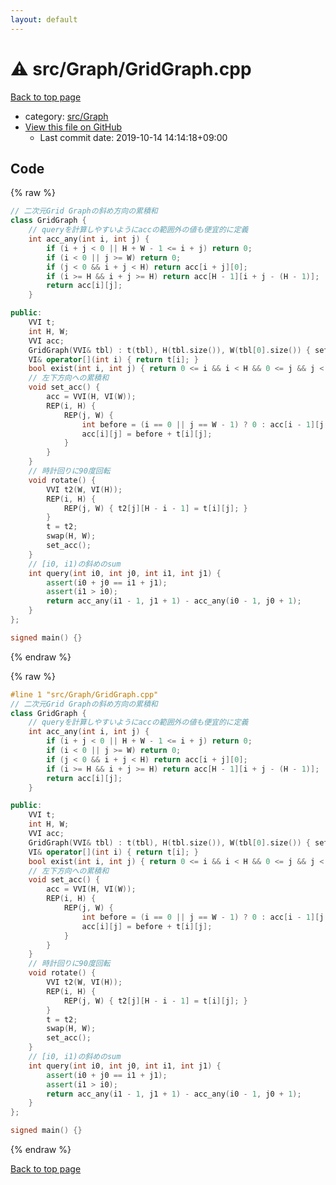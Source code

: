 ```yaml
---
layout: default
---
```


<!-- mathjax config similar to math.stackexchange -->
<script type="text/javascript" async
  src="https://cdnjs.cloudflare.com/ajax/libs/mathjax/2.7.5/MathJax.js?config=TeX-MML-AM_CHTML">
</script>
<script type="text/x-mathjax-config">
  MathJax.Hub.Config({
    TeX: { equationNumbers: { autoNumber: "AMS" }},
    tex2jax: {
      inlineMath: [ ['$','$'] ],
      processEscapes: true
    },
    "HTML-CSS": { matchFontHeight: false },
    displayAlign: "left",
    displayIndent: "2em"
  });
</script>

<script type="text/javascript" src="https://cdnjs.cloudflare.com/ajax/libs/jquery/3.4.1/jquery.min.js"></script>
<script src="https://cdn.jsdelivr.net/npm/jquery-balloon-js@1.1.2/jquery.balloon.min.js" integrity="sha256-ZEYs9VrgAeNuPvs15E39OsyOJaIkXEEt10fzxJ20+2I=" crossorigin="anonymous"></script>
<script type="text/javascript" src="../../../assets/js/copy-button.js"></script>
<link rel="stylesheet" href="../../../assets/css/copy-button.css" />


# :warning: src/Graph/GridGraph.cpp

<a href="../../../index.html">Back to top page</a>

* category: <a href="../../../index.html#6e5c608398952d411d1862b1f8dc05f5">src/Graph</a>
* <a href="{{ site.github.repository_url }}/blob/master/src/Graph/GridGraph.cpp">View this file on GitHub</a>
    - Last commit date: 2019-10-14 14:14:18+09:00




## Code

<a id="unbundled"></a>
{% raw %}
```cpp
// 二次元Grid Graphの斜め方向の累積和
class GridGraph {
    // queryを計算しやすいようにaccの範囲外の値も便宜的に定義
    int acc_any(int i, int j) {
        if (i + j < 0 || H + W - 1 <= i + j) return 0;
        if (i < 0 || j >= W) return 0;
        if (j < 0 && i + j < H) return acc[i + j][0];
        if (i >= H && i + j >= H) return acc[H - 1][i + j - (H - 1)];
        return acc[i][j];
    }

public:
    VVI t;
    int H, W;
    VVI acc;
    GridGraph(VVI& tbl) : t(tbl), H(tbl.size()), W(tbl[0].size()) { set_acc(); }
    VI& operator[](int i) { return t[i]; }
    bool exist(int i, int j) { return 0 <= i && i < H && 0 <= j && j < W && t[i][j]; }
    // 左下方向への累積和
    void set_acc() {
        acc = VVI(H, VI(W));
        REP(i, H) {
            REP(j, W) {
                int before = (i == 0 || j == W - 1) ? 0 : acc[i - 1][j + 1];
                acc[i][j] = before + t[i][j];
            }
        }
    }
    // 時計回りに90度回転
    void rotate() {
        VVI t2(W, VI(H));
        REP(i, H) {
            REP(j, W) { t2[j][H - i - 1] = t[i][j]; }
        }
        t = t2;
        swap(H, W);
        set_acc();
    }
    // [i0, i1)の斜めのsum
    int query(int i0, int j0, int i1, int j1) {
        assert(i0 + j0 == i1 + j1);
        assert(i1 > i0);
        return acc_any(i1 - 1, j1 + 1) - acc_any(i0 - 1, j0 + 1);
    }
};

signed main() {}

```
{% endraw %}

<a id="bundled"></a>
{% raw %}
```cpp
#line 1 "src/Graph/GridGraph.cpp"
// 二次元Grid Graphの斜め方向の累積和
class GridGraph {
    // queryを計算しやすいようにaccの範囲外の値も便宜的に定義
    int acc_any(int i, int j) {
        if (i + j < 0 || H + W - 1 <= i + j) return 0;
        if (i < 0 || j >= W) return 0;
        if (j < 0 && i + j < H) return acc[i + j][0];
        if (i >= H && i + j >= H) return acc[H - 1][i + j - (H - 1)];
        return acc[i][j];
    }

public:
    VVI t;
    int H, W;
    VVI acc;
    GridGraph(VVI& tbl) : t(tbl), H(tbl.size()), W(tbl[0].size()) { set_acc(); }
    VI& operator[](int i) { return t[i]; }
    bool exist(int i, int j) { return 0 <= i && i < H && 0 <= j && j < W && t[i][j]; }
    // 左下方向への累積和
    void set_acc() {
        acc = VVI(H, VI(W));
        REP(i, H) {
            REP(j, W) {
                int before = (i == 0 || j == W - 1) ? 0 : acc[i - 1][j + 1];
                acc[i][j] = before + t[i][j];
            }
        }
    }
    // 時計回りに90度回転
    void rotate() {
        VVI t2(W, VI(H));
        REP(i, H) {
            REP(j, W) { t2[j][H - i - 1] = t[i][j]; }
        }
        t = t2;
        swap(H, W);
        set_acc();
    }
    // [i0, i1)の斜めのsum
    int query(int i0, int j0, int i1, int j1) {
        assert(i0 + j0 == i1 + j1);
        assert(i1 > i0);
        return acc_any(i1 - 1, j1 + 1) - acc_any(i0 - 1, j0 + 1);
    }
};

signed main() {}

```
{% endraw %}

<a href="../../../index.html">Back to top page</a>

